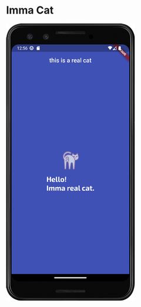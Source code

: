 # Imma Cat

![Imma cat](https://github.com/julianasalafia/FlutterSession/blob/main/Screenshots_Projects/imma_cat.png)
